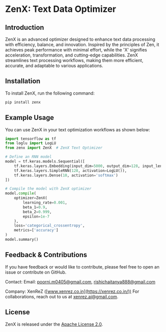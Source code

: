 # ZenX: Text Data Optimizer

## Introduction

ZenX is an advanced optimizer designed to enhance text data processing with efficiency, balance, and innovation. Inspired by the principles of Zen, it achieves peak performance with minimal effort, while the 'X' signifies acceleration, transformation, and cutting-edge capabilities. ZenX streamlines text processing workflows, making them more efficient, accurate, and adaptable to various applications.

## Installation

To install ZenX, run the following command:

```bash
pip install zenx
```

## Example Usage

You can use ZenX in your text optimization workflows as shown below:

```python
import tensorflow as tf
from loglu import LogLU
from zenx import ZenX  # ZenX Text Optimizer

# Define an RNN model
model = tf.keras.models.Sequential([
    tf.keras.layers.Embedding(input_dim=5000, output_dim=128, input_length=100),
    tf.keras.layers.SimpleRNN(128, activation=LogLU()),
    tf.keras.layers.Dense(10, activation='softmax')
])

# Compile the model with ZenX optimizer
model.compile(
    optimizer=ZenX(
        learning_rate=0.001,
        beta_1=0.9,
        beta_2=0.999,
        epsilon=1e-7
    ),
    loss='categorical_crossentropy',
    metrics=['accuracy']
)
model.summary()
```

## Feedback & Contributions

If you have feedback or would like to contribute, please feel free to open an issue or contribute on GitHub.

Contact: Email: poorni.m0405@gmail.com, rishichaitanya888@gmail.com

Company: XenReZ ([www.xenrez.co.in](https://xenrez.co.in/))
For collaborations, reach out to us at xenrez.ai@gmail.com.


## License

ZenX is released under the [Apache License 2.0](https://github.com/Rishichaitanya-Nalluri/ZenX/blob/main/LICENSE).

